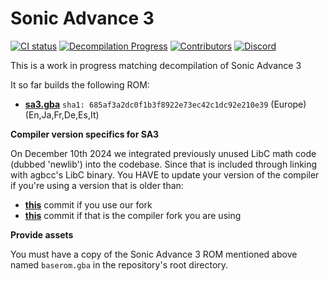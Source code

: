 # Sonic Advance 3
[![CI status][ci-badge]][ci-status-link] [![Decompilation Progress][progress-badge]][progress-link] [![Contributors][contributors-badge]][contributors-link] [![Discord][discord-badge]][discord-link]

[ci-status-link]: https://github.com/SAT-R/sa3/actions/workflows/build.yml
[ci-badge]: https://github.com/SAT-R/sa3/actions/workflows/build.yml/badge.svg

[progress-link]: https://github.com/SAT-R/sa3
[progress-badge]: https://img.shields.io/endpoint?url=https://sat-r.github.io/sa3/reports/progress-sa3-shield.json

[contributors-link]: https://github.com/SAT-R/sa3/graphs/contributors
[contributors-badge]: https://img.shields.io/github/contributors/SAT-R/sa3

[discord-badge]: https://img.shields.io/discord/1052347299457671200
[discord-link]: https://discord.gg/vZTvVH3gA9

This is a work in progress matching decompilation of Sonic Advance 3

It so far builds the following ROM:
* [**sa3.gba**](https://datomatic.no-intro.org/index.php?page=show_record&s=23&n=1521) `sha1: 685af3a2dc0f1b3f8922e73ec42c1dc92e210e39` (Europe) (En,Ja,Fr,De,Es,It)

**Compiler version specifics for SA3**

On December 10th 2024 we integrated previously unused LibC math code (dubbed 'newlib') into the codebase.
Since that is included through linking with agbcc's LibC binary. You HAVE to update your version of the compiler if you're using a version that is older than:
* [**this**](https://github.com/SAT-R/agbcc/commit/cb2282c6509d0f91414db4a50cadaa695c693ed3) commit if you use our fork
* [**this**](https://github.com/jiangzhengwenjz/agbcc/commit/ca3795d8e139d2c79f586f617cac2a3a52fddff5) commit if that is the compiler fork you are using

**Provide assets**

You must have a copy of the Sonic Advance 3 ROM mentioned above named `baserom.gba` in the repository's root directory.


